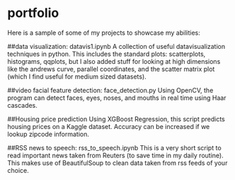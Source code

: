 # portfolio
Here is a sample of some of my projects to showcase my abilities:

##data visualization: datavis1.ipynb
A collection of useful datavisualization techniques in python. This includes the standard plots: scatterplots, histograms, qqplots, but I also added stuff for looking at high dimensions like the andrews curve, parallel coordinates, and the scatter matrix plot (which I find useful for medium sized datasets).

##video facial feature detection: face_detection.py
Using OpenCV, the program can detect faces, eyes, noses, and mouths in real time using Haar cascades.

##Housing price prediction 
Using XGBoost Regression, this script predicts housing prices on a Kaggle dataset. Accuracy can be increased if we lookup zipcode information.

##RSS news to speech: rss_to_speech.ipynb
This is a very short script to read important news taken from Reuters (to save time in my daily routine). This makes use of BeautifulSoup to clean data taken from rss feeds of your choice.

